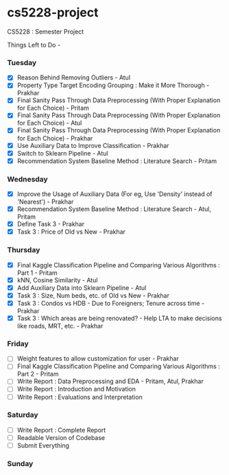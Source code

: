 # cs5228-project
CS5228 : Semester Project

Things Left to Do -

### Tuesday
- [x] Reason Behind Removing Outliers - Atul
- [x] Property Type Target Encoding Grouping : Make it More Thorough - Prakhar
- [x] Final Sanity Pass Through Data Preprocessing (With Proper Explanation for Each Choice) - Pritam
- [x] Final Sanity Pass Through Data Preprocessing (With Proper Explanation for Each Choice) - Atul
- [x] Final Sanity Pass Through Data Preprocessing (With Proper Explanation for Each Choice) - Prakhar
- [x] Use Auxiliary Data to Improve Classification - Prakhar
- [x] Switch to Sklearn Pipeline - Atul
- [x] Recommendation System Baseline Method : Literature Search - Pritam

### Wednesday
- [x] Improve the Usage of Auxiliary Data (For eg, Use 'Density' instead of 'Nearest') - Prakhar
- [x] Recommendation System Baseline Method : Literature Search - Atul, Pritam
- [x] Define Task 3 - Prakhar
- [x] Task 3 : Price of Old vs New - Prakhar

### Thursday
- [x] Final Kaggle Classification Pipeline and Comparing Various Algorithms : Part 1 - Pritam
- [x] kNN, Cosine Similarity - Atul
- [x] Add Auxiliary Data into Sklearn Pipeline - Atul
- [x] Task 3 : Size, Num beds, etc. of Old vs New - Prakhar
- [x] Task 3 : Condos vs HDB - Due to Foreigners; Tenure across time - Prakhar
- [x] Task 3 : Which areas are being renovated? - Help LTA to make decisions like roads, MRT, etc. - Prakhar

### Friday
- [ ] Weight features to allow customization for user - Prakhar
- [ ] Final Kaggle Classification Pipeline and Comparing Various Algorithms : Part 2 - Pritam
- [ ] Write Report : Data Preprocessing and EDA - Pritam, Atul, Prakhar
- [ ] Write Report : Introduction and Motivation
- [ ] Write Report : Evaluations and Interpretation

### Saturday
- [ ] Write Report : Complete Report
- [ ] Readable Version of Codebase
- [ ] Submit Everything

### Sunday
